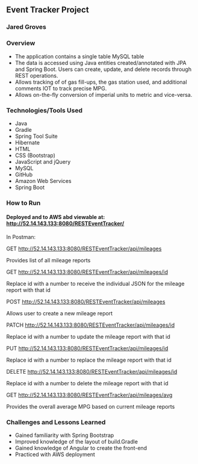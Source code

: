 ## Event Tracker Project
### Jared Groves

### Overview
- The application contains a single table MySQL table
- The data is accessed using Java entities created/annotated with JPA and Spring Boot. Users can create, update, and delete records through REST operations.
- Allows tracking of of gas fill-ups, the gas station used, and additional comments IOT to track precise MPG.
- Allows on-the-fly conversion of imperial units to metric and vice-versa.

### Technologies/Tools Used
* Java
* Gradle
* Spring Tool Suite
* Hibernate
* HTML
* CSS (Bootstrap)
* JavaScript and jQuery
* MySQL
* GitHub
* Amazon Web Services
* Spring Boot

### How to Run
#### Deployed and to AWS abd viewable at: http://52.14.143.133:8080/RESTEventTracker/


In Postman:

GET http://52.14.143.133:8080/RESTEventTracker/api/mileages

Provides list of all mileage reports

GET http://52.14.143.133:8080/RESTEventTracker/api/mileages/id

Replace id with a number to receive the individual JSON for the mileage report with that
id

POST http://52.14.143.133:8080/RESTEventTracker/api/mileages

Allows user to create a new mileage report

PATCH http://52.14.143.133:8080/RESTEventTracker/api/mileages/id

Replace id with a number to update the mileage report with that id

PUT http://52.14.143.133:8080/RESTEventTracker/api/mileages/id

Replace id with a number to replace the mileage report with that id

DELETE http://52.14.143.133:8080/RESTEventTracker/api/mileages/id

Replace id with a number to delete the mileage report with that id

GET http://52.14.143.133:8080/RESTEventTracker/api/mileages/avg

Provides the overall average MPG based on current mileage reports


### Challenges and Lessons Learned
* Gained familiarity with Spring Bootstrap
* Improved knowledge of the layout of build.Gradle
* Gained knowledge of Angular to create the front-end
* Practiced with AWS deployment
